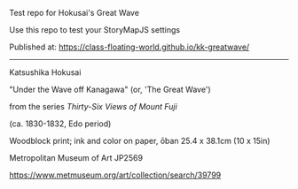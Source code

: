Test repo for Hokusai's Great Wave

Use this repo to test your StoryMapJS settings

Published at: https://class-floating-world.github.io/kk-greatwave/

--------------------
Katsushika Hokusai 

"Under the Wave off Kanagawa" (or, 'The Great Wave')

from the series *Thirty-Six Views of Mount Fuji*

(ca. 1830-1832, Edo period)

Woodblock print; ink and color on paper, ōban 25.4 x 38.1cm (10 x 15in)

Metropolitan Museum of Art JP2569

https://www.metmuseum.org/art/collection/search/39799 
